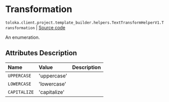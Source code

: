 # Transformation
`toloka.client.project.template_builder.helpers.TextTransformHelperV1.Transformation` | [Source code](https://github.com/Toloka/toloka-kit/blob/v1.2.2/src/client/project/template_builder/helpers.py#L201)

An enumeration.

## Attributes Description

| Name | Value | Description |
| :------| :-----------| :----------| 
`UPPERCASE`|'uppercase'|
`LOWERCASE`|'lowercase'|
`CAPITALIZE`|'capitalize'|
